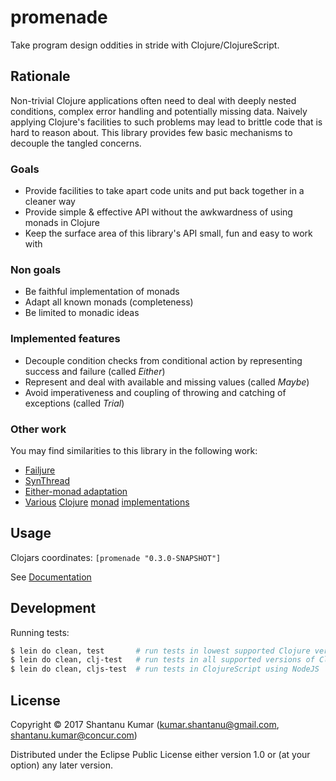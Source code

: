 # promenade

Take program design oddities in stride with Clojure/ClojureScript.

## Rationale

Non-trivial Clojure applications often need to deal with deeply nested conditions, complex error handling and
potentially missing data. Naively applying Clojure's facilities to such problems may lead to brittle code that
is hard to reason about. This library provides few basic mechanisms to decouple the tangled concerns.

### Goals

- Provide facilities to take apart code units and put back together in a cleaner way
- Provide simple & effective API without the awkwardness of using monads in Clojure
- Keep the surface area of this library's API small, fun and easy to work with

### Non goals

- Be faithful implementation of monads
- Adapt all known monads (completeness)
- Be limited to monadic ideas

### Implemented features

- Decouple condition checks from conditional action by representing success and failure (called _Either_)
- Represent and deal with available and missing values (called _Maybe_)
- Avoid imperativeness and coupling of throwing and catching of exceptions (called _Trial_)

### Other work

You may find similarities to this library in the following work:

- [Failjure](https://github.com/adambard/failjure)
- [SynThread](https://github.com/LonoCloud/synthread)
- [Either-monad adaptation](https://youtu.be/3y7xzH8jB8A?t=1390)
- [Various](https://github.com/funcool/cats) [Clojure](https://github.com/clojure/algo.monads) [monad](http://fluokitten.uncomplicate.org/) [implementations](https://github.com/blancas/morph)

## Usage

Clojars coordinates: `[promenade "0.3.0-SNAPSHOT"]`

See [Documentation](doc/intro.md)

## Development

Running tests:

```bash
$ lein do clean, test       # run tests in lowest supported Clojure version
$ lein do clean, clj-test   # run tests in all supported versions of Clojure
$ lein do clean, cljs-test  # run tests in ClojureScript using NodeJS
```

## License

Copyright © 2017 Shantanu Kumar (kumar.shantanu@gmail.com, shantanu.kumar@concur.com)

Distributed under the Eclipse Public License either version 1.0 or (at
your option) any later version.
